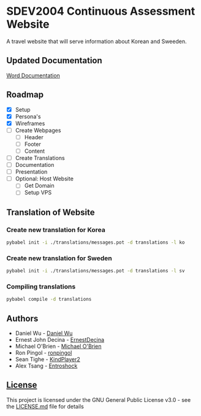 # SDEV2004 Continuous Assessment Website

A travel website that will serve information about Korean and Sweeden.

## Updated Documentation

[Word Documentation](https://1drv.ms/w/s!Ats780sGNINomRlL078S1AlXuPbA?e=IwNpiD)

## Roadmap

- [x] Setup
- [x] Persona's
- [x] Wireframes
- [ ] Create Webpages  
  - [ ] Header
  - [ ] Footer
  - [ ] Content
- [ ] Create Translations
- [ ] Documentation
- [ ] Presentation
- [ ] Optional: Host Website
  - [ ] Get Domain
  - [ ] Setup VPS

## Translation of Website

### Create new translation for Korea

``` bash
pybabel init -i ./translations/messages.pot -d translations -l ko
```

### Create new translation for Sweden

``` bash
pybabel init -i ./translations/messages.pot -d translations -l sv
```

### Compiling translations

``` bash
pybabel compile -d translations
```

## Authors

- Daniel Wu - [Daniel Wu](https://github.com/Dan21460)
- Ernest John Decina - [ErnestDecina](https://github.com/ErnestDecina)
- Michael O'Brien - [Michael O'Brien](https://github.com/mobrien273)
- Ron Pingol - [ronpingol](https://github.com/ronpingol)
- Sean Tighe - [KindPlayer2](https://github.com/KindPlayer2)
- Alex Tsang - [Entroshock](https://github.com/Entroshock)
  
## [License](LICENSE.md)

This project is licensed under the GNU General Public License v3.0 - see the [LICENSE.md](LICENSE.md) file for details
